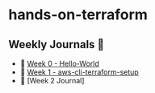 # hands-on-terraform

## Weekly Journals 📔
- 📅 [Week 0 - Hello-World](./hello-world/README0.md)
- 📅 [Week 1 - aws-cli-terraform-setup](./aws-cli-terraform-setup/week01.md)
- 📅 [Week 2 Journal]
